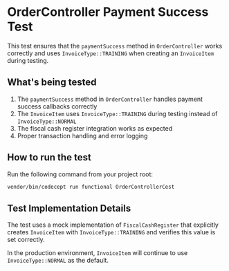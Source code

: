 # OrderController Payment Success Test

This test ensures that the `paymentSuccess` method in `OrderController` works correctly and uses `InvoiceType::TRAINING` when creating an `InvoiceItem` during testing.

## What's being tested

1. The `paymentSuccess` method in `OrderController` handles payment success callbacks correctly
2. The `InvoiceItem` uses `InvoiceType::TRAINING` during testing instead of `InvoiceType::NORMAL`
3. The fiscal cash register integration works as expected
4. Proper transaction handling and error logging

## How to run the test

Run the following command from your project root:

```bash
vendor/bin/codecept run functional OrderControllerCest
```

## Test Implementation Details

The test uses a mock implementation of `FiscalCashRegister` that explicitly creates `InvoiceItem` with `InvoiceType::TRAINING` and verifies this value is set correctly.

In the production environment, `InvoiceItem` will continue to use `InvoiceType::NORMAL` as the default. 